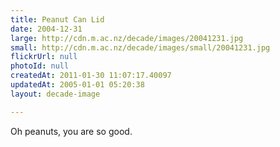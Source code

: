 ```yaml
---
title: Peanut Can Lid
date: 2004-12-31
large: http://cdn.m.ac.nz/decade/images/20041231.jpg
small: http://cdn.m.ac.nz/decade/images/small/20041231.jpg
flickrUrl: null
photoId: null
createdAt: 2011-01-30 11:07:17.40097
updatedAt: 2005-01-01 05:20:38
layout: decade-image

---
```

Oh peanuts, you are so good.
